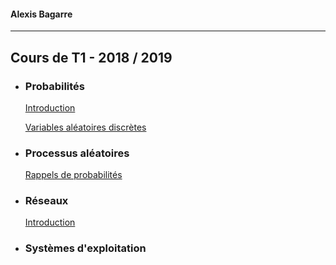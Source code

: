 #### Alexis Bagarre
---
## Cours de T1 - 2018 / 2019

- ### Probabilités

  [Introduction](./PROBA/HTML/1.Intro.html)

  [Variables aléatoires discrètes](./PROBA/HTML/2.Variables_aleatoires_discretes.html)

- ### Processus aléatoires

  [Rappels de probabilités](./PROCESSUS/HTML/1.Probas.html)

- ### Réseaux

  [Introduction](./RESEAUX/HTML/1.Intro.html)

- ### Systèmes d'exploitation

